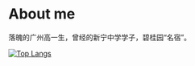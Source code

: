 # About me
落魄的广州高一生，曾经的新宁中学学子，碧桂园“名宿”。

[![Top Langs](https://github-readme-stats.vercel.app/api/top-langs/?username=jwhgzs&layout=compact)](https://github.com/anuraghazra/github-readme-stats)
